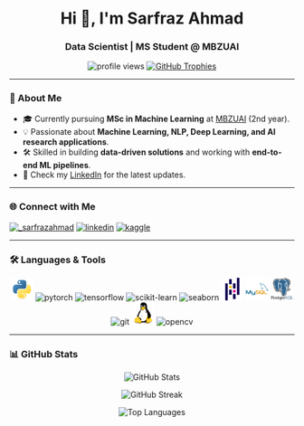 <h1 align="center">Hi 👋, I'm Sarfraz Ahmad</h1>
<h3 align="center">Data Scientist | MS Student @ MBZUAI</h3>

<p align="center">
  <img src="https://komarev.com/ghpvc/?username=sarfrazahmad307&label=Profile%20views&color=0e75b6&style=flat" alt="profile views" />
  <a href="https://github.com/ryo-ma/github-profile-trophy">
    <img src="https://github-profile-trophy.vercel.app/?username=sarfrazahmad307&theme=algolia&margin-w=10&margin-h=10" alt="GitHub Trophies"/>
  </a>
</p>

---

### 🚀 About Me  
- 🎓 Currently pursuing **MSc in Machine Learning** at [MBZUAI](https://mbzuai.ac.ae/) (2nd year).  
- 💡 Passionate about **Machine Learning, NLP, Deep Learning, and AI research applications**.  
- 🛠️ Skilled in building **data-driven solutions** and working with **end-to-end ML pipelines**.  
- 📄 Check my [LinkedIn](https://www.linkedin.com/in/sarfraz-ahmad-928a4b194/) for the latest updates.

---

### 🌐 Connect with Me  
<p align="left">
  <a href="https://twitter.com/_sarfrazahmad" target="blank"><img align="center" src="https://raw.githubusercontent.com/rahuldkjain/github-profile-readme-generator/master/src/images/icons/Social/twitter.svg" alt="_sarfrazahmad" height="30" width="40" /></a>
  <a href="https://www.linkedin.com/in/sarfraz-ahmad-928a4b194/" target="blank"><img align="center" src="https://raw.githubusercontent.com/rahuldkjain/github-profile-readme-generator/master/src/images/icons/Social/linked-in-alt.svg" alt="linkedin" height="30" width="40" /></a>
  <a href="https://kaggle.com/sarfrazahmad307" target="blank"><img align="center" src="https://raw.githubusercontent.com/rahuldkjain/github-profile-readme-generator/master/src/images/icons/Social/kaggle.svg" alt="kaggle" height="30" width="40" /></a>
</p>

---

### 🛠️ Languages & Tools  
<p align="center">
  <img src="https://raw.githubusercontent.com/devicons/devicon/master/icons/python/python-original.svg" alt="python" width="40" height="40"/>
  <img src="https://pytorch.org/assets/images/pytorch-logo.png" alt="pytorch" width="40" height="40"/>
  <img src="https://www.vectorlogo.zone/logos/tensorflow/tensorflow-icon.svg" alt="tensorflow" width="40" height="40"/>
  <img src="https://upload.wikimedia.org/wikipedia/commons/0/05/Scikit_learn_logo_small.svg" alt="scikit-learn" width="40" height="40"/>
  <img src="https://seaborn.pydata.org/_images/logo-mark-lightbg.svg" alt="seaborn" width="40" height="40"/>
  <img src="https://raw.githubusercontent.com/devicons/devicon/master/icons/pandas/pandas-original.svg" alt="pandas" width="40" height="40"/>
  <img src="https://raw.githubusercontent.com/devicons/devicon/master/icons/mysql/mysql-original-wordmark.svg" alt="mysql" width="40" height="40"/>
  <img src="https://raw.githubusercontent.com/devicons/devicon/master/icons/postgresql/postgresql-original-wordmark.svg" alt="postgresql" width="40" height="40"/>
  <img src="https://www.vectorlogo.zone/logos/git-scm/git-scm-icon.svg" alt="git" width="40" height="40"/>
  <img src="https://raw.githubusercontent.com/devicons/devicon/master/icons/linux/linux-original.svg" alt="linux" width="40" height="40"/>
  <img src="https://opencv.org/wp-content/uploads/2020/07/OpenCV_logo_no_text_.png" alt="opencv" width="40" height="40"/>
</p>

---

### 📊 GitHub Stats  
<p align="center">
<!--   <img src="https://github-readme-stats.vercel.app/api?username=sarfrazahmad307&show_icons=true&theme=tokyonight" alt="GitHub Stats" /> -->
  <img src="https://github-readme-stats-psi-dun-15.vercel.app/api?username=sarfrazahmad307&show_icons=true&theme=tokyonight&count_private=true" alt="GitHub Stats"/>
</p>

<p align="center">
<!--   <img src="https://github-readme-streak-stats.herokuapp.com/?user=sarfrazahmad307&theme=tokyonight" alt="GitHub Streak"/> -->
  <img src="https://streak-stats.demolab.com?user=sarfrazahmad307&theme=tokyonight" alt="GitHub Streak"/>
</p>

<p align="center">
<!--   <img src="https://github-readme-stats.vercel.app/api/top-langs?username=sarfrazahmad307&show_icons=true&locale=en&layout=compact&theme=tokyonight" alt="Top Languages"/> -->
  <img src="https://github-readme-stats-psi-dun-15.vercel.app/api/top-langs/?username=sarfrazahmad307&layout=compact&theme=tokyonight" alt="Top Languages"/>
</p>
